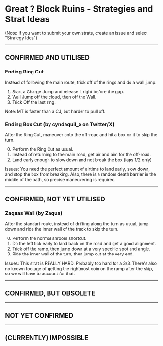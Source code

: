 # Great ? Block Ruins - Strategies and Strat Ideas

(Note: If you want to submit your own strats, create an issue and select "Strategy Idea")

---
## CONFIRMED AND UTILISED
### Ending Ring Cut
Instead of following the main route, trick off of the rings and do a wall jump.

1. Start a Charge Jump and release it right before the gap.
2. Wall Jump off the cloud, then off the Wall.
3. Trick Off the last ring.

Note: MT is faster than a CJ, but harder to pull off.



### Ending Box Cut (by cyndaquil_x on Twitter/X)
After the Ring Cut, maneuver onto the off-road and hit a box on it to skip the turn.

0. Perform the Ring Cut as usual.
1. Instead of returning to the main road, get air and aim for the off-road. 
2. Land early enough to slow down and not break the box (laps 1/2 only)

Issues: You need the perfect amount of airtime to land early, slow down, and stop the box from breaking. Also, there is a random death barrier in the middle of the path, so precise maneuvering is required.

---
## CONFIRMED, NOT YET UTILISED
### Zaquas Wall (by Zaqua)
After the standart route, instead of drifting along the turn as usual, jump down and ride the inner wall of the track to skip the turn.

0. Perform the normal shroom shortcut.
1. Do the left tick early to land back on the road and get a good alignment.
2. Trick off the ramp, then jump down at a very specific spot and angle.
3. Ride the inner wall of the turn, then jump out at the very end.

Issues: This strat is REALLY HARD. Probably too hard for a 3/3. There's also no known footage of getting the rightmost coin on the ramp after the skip, so we will have to account for that.

---
## CONFIRMED, BUT OBSOLETE

---
## NOT YET CONFIRMED

---
## (CURRENTLY) IMPOSSIBLE